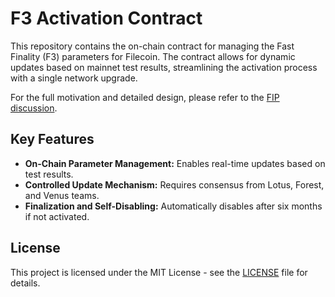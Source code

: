 # F3 Activation Contract

This repository contains the on-chain contract for managing the Fast Finality (F3) parameters for Filecoin. The contract allows for dynamic updates based on mainnet test results, streamlining the activation process with a single network upgrade.

For the full motivation and detailed design, please refer to the [FIP discussion](https://github.com/filecoin-project/FIPs/discussions/1102).

## Key Features

- **On-Chain Parameter Management:** Enables real-time updates based on test results.
- **Controlled Update Mechanism:** Requires consensus from Lotus, Forest, and Venus teams.
- **Finalization and Self-Disabling:** Automatically disables after six months if not activated.

## License

This project is licensed under the MIT License - see the [LICENSE](LICENSE) file for details.

